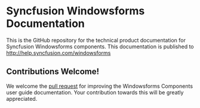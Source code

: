 # Syncfusion Windowsforms Documentation

This is the GitHub repository for the technical product documentation for Syncfusion Windowsforms components. This documentation is published to http://help.syncfusion.com/windowsforms 

## Contributions Welcome!

We welcome the [pull request](https://docs.github.com/en/github/managing-files-in-a-repository/editing-files-in-another-users-repository) for improving the Windowsforms Components user guide documentation. Your contribution towards this will be greatly appreciated.
